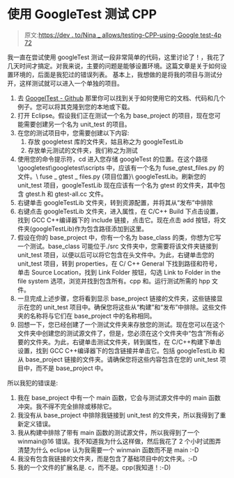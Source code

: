 # 使用 GoogleTest 测试 CPP

> 原文:[https://dev . to/Nina _ allows/testing-CPP-using-Google test-4p 72](https://dev.to/nina_rallies/testing-cpp-using-googletest-4p72)

我一直在尝试使用 googleTest 测试一段非常简单的代码，这里讨论了！，我花了几天时间才搞定。对我来说，主要的问题是能够设置环境。这篇文章是关于如何设置环境的，后面是我犯过的错误列表。
基本上，我想做的是将我的项目与测试分开，这样测试就可以进入一个单独的项目。

1.  去 [GoogelTest - Github](https://github.com/google/googletest) 那里你可以找到关于如何使用它的文档、代码和几个例子。您可以将其克隆到您的本地或下载。
2.  打开 Eclipse。假设我们正在测试一个名为 base_project 的项目，现在您可能需要创建另一个名为 unit_test 的项目。
3.  在您的测试项目中，您需要创建以下内容:
    1.  存放 googletest 库的文件夹，姑且称之为 googleTestLib
    2.  存放单元测试的文件夹，我们称之为测试
4.  使用您的命令提示符，cd 进入您存储 googleTest 的位置。在这个路径\googletest\googletest\scripts 中，应该有一个名为 fuse_gtest_files.py 的文件。\ fuse _ gtest _ files.py {项目位置}\ googleTestLib。刷新您的 unit_test 项目，googleTestLib 现在应该有一个名为 gtest 的文件夹，其中包含 gtest.h 和 gtest-all.cc 文件。
5.  右键单击 googleTestLib 文件夹，转到资源配置，并将其从“发布”中排除
6.  右键点击 googleTestLib 文件夹，进入属性，在 C/C++ Build 下点击设置，找到 GCC C++编译器下的 include 链接，点击它。现在点击 add 按钮，将文件夹(googleTestLib)作为包含路径添加到这里。
7.  假设在你的 base_project 中，你有一个名为 base_class 的类，你想为它写一个测试。base_class 可能位于./src 文件夹中，您需要将该文件夹链接到 unit_test 项目，以便以后可以将它包含在头文件中。为此，右键单击您的 unit_test 项目，转到 properties，在 C/ C++ General 下找到路径和符号，单击 Source Location，找到 Link Folder 按钮，勾选 Link to Folder in the file system 选项，浏览并找到包含所有。cpp 和。运行测试所需的 hpp 文件。
8.  一旦完成上述步骤，您将看到显示 base_project 链接的文件夹，这些链接显示在您的 unit_test 项目中。确保您将这些从“构建”和“发布”中排除。这些文件夹的名称将与它们在 base_project 中的名称相同。
9.  回想一下，您已经创建了一个测试文件夹来存放您的测试。现在您可以在这个文件夹中创建您的测试源文件了，但是，您必须在这个文件夹中“包含”所有必要的文件夹。为此，右键单击测试文件夹，转到属性，在 C/C++构建下单击设置，找到 GCC C++编译器下的包含链接并单击它。包括 googleTestLib 和从 base_project 链接的文件夹。请确保您将这些内容包含在您的 unit_test 项目中，而不是 base_project 中。

所以我犯的错误是:

1.  我在 base_project 中有一个 main 函数，它会与测试源文件中的 main 函数冲突。我不得不完全排除或移除它。
2.  我没有从 base_project 中排除我链接到 unit_test 的文件夹，所以我得到了重新定义错误。
3.  我从构建中排除了带有 main 函数的测试源文件，所以我得到了一个 winmain@16 错误。我不知道我为什么这样做，然后我花了 2 个小时试图弄清楚为什么 eclipse 认为我需要一个 winmain 函数而不是 main :-D
4.  我没有包含我链接的文件夹，而是包含了基础项目中的文件夹。:-D
5.  我的一个文件的扩展名是. c，而不是。cpp(我知道！:-D)